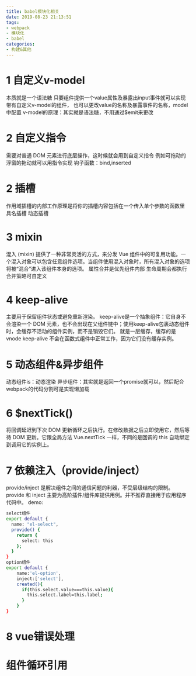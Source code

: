 ```yaml
---
title: babel模块化相关
date: 2019-08-23 21:13:51
tags: 
- webpack
- 模块化
- babel
categories: 
- 构建&其他
---
```

# 1 自定义v-model
本质就是一个语法糖
只要组件提供一个value属性及暴露出input事件就可以实现带有自定义v-model的组件，
也可以更改value的名称及暴露事件的名称，model中配置
v-model的原理：其实就是语法糖，不用通过$emit来更改
# 2 自定义指令
需要对普通 DOM 元素进行底层操作，这时候就会用到自定义指令
例如可拖动的浮窗的拖动就可以用指令实现
钩子函数：bind,inserted
# 2 插槽
作用域插槽的内部工作原理是将你的插槽内容包括在一个传入单个参数的函数里
具名插槽
动态插槽
# 3 mixin
混入 (mixin) 提供了一种非常灵活的方式，来分发 Vue 组件中的可复用功能。一个混入对象可以包含任意组件选项。当组件使用混入对象时，所有混入对象的选项将被“混合”进入该组件本身的选项。
属性合并是优先组件内部
生命周期会都执行
合并策略可自定义
# 4 keep-alive
主要用于保留组件状态或避免重新渲染。
keep-alive是一个抽象组件：它自身不会渲染一个 DOM 元素，也不会出现在父组件链中；使用keep-alive包裹动态组件时，会缓存不活动的组件实例，而不是销毁它们。
就是一层缓存，缓存的是vnode
keep-alive 不会在函数式组件中正常工作，因为它们没有缓存实例。
# 5 动态组件&异步组件
动态组件is：动态渲染
异步组件：其实就是返回一个promise就可以，然后配合webpack的代码分割可是实现懒加载
# 6 $nextTick()
将回调延迟到下次 DOM 更新循环之后执行。在修改数据之后立即使用它，然后等待 DOM 更新。它跟全局方法 Vue.nextTick 一样，不同的是回调的 this 自动绑定到调用它的实例上。
# 7 依赖注入（provide/inject）
provide/inject 是解决组件之间的通信问题的利器，不受层级结构的限制。
provide 和 inject 主要为高阶插件/组件库提供用例。并不推荐直接用于应用程序代码中。
demo:
```bash
select组件
export default {
  name: "el-select",
  provide() {
    return {
      select: this
    };
  }
}
option组件
export default {
    name:'el-option',
    inject:['select'],
    created(){
      if(this.select.value===this.value){
        this.select.label=this.label;
      }
    }
}
```
# 8 vue错误处理

# 组件循环引用